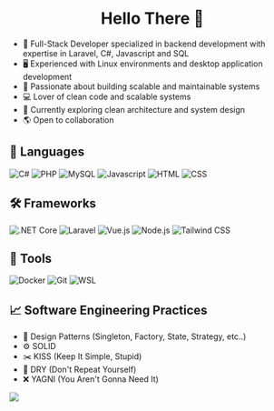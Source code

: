 <h1 align="center">Hello There 👋</h1>

- 🔧 Full-Stack Developer specialized in backend development with expertise in Laravel, C#, Javascript and SQL
- 🖥️ Experienced with Linux environments and desktop application development
- 🚀 Passionate about building scalable and maintainable systems
- 💻 Lover of clean code and scalable systems  
- 🌱 Currently exploring clean architecture and system design
- 🌎 Open to collaboration

## 📝 Languages
![C#](https://img.shields.io/badge/C%23-239120?style=for-the-badge&logo=c-sharp&logoColor=white)
![PHP](https://img.shields.io/badge/PHP-777BB4?style=for-the-badge&logo=php&logoColor=white)
![MySQL](https://img.shields.io/badge/MySQL-4479A1?style=for-the-badge&logo=mysql&logoColor=white)
![Javascript](https://img.shields.io/badge/Javascript-F7DF1E?style=for-the-badge&logo=javascript&logoColor=black)
![HTML](https://img.shields.io/badge/HTML5-E34F26?style=for-the-badge&logo=html5&logoColor=white)
![CSS](https://img.shields.io/badge/CSS-1572B6?style=for-the-badge&logo=css3&logoColor=white)

## 🛠️ Frameworks
![.NET Core](https://img.shields.io/badge/.NET--Core-512BD4?style=for-the-badge&logo=dotnet&logoColor=white)
![Laravel](https://img.shields.io/badge/Laravel-FF2D20?style=for-the-badge&logo=laravel&logoColor=white)
![Vue.js](https://img.shields.io/badge/Vue.js-4FC08D?style=for-the-badge&logo=vuedotjs&logoColor=black)
![Node.js](https://img.shields.io/badge/Node.js-5FA04E?style=for-the-badge&logo=nodedotjs&logoColor=black)
![Tailwind CSS](https://img.shields.io/badge/Tailwind%20CSS-06B6D4?style=for-the-badge&logo=tailwindcss&logoColor=white)

## 🔧 Tools
![Docker](https://img.shields.io/badge/Docker-2496ED?style=for-the-badge&logo=docker&logoColor=white)
![Git](https://img.shields.io/badge/Git-F05032?style=for-the-badge&logo=git&logoColor=white)
![WSL](https://img.shields.io/badge/WSL-E95420?style=for-the-badge&logo=ubuntu&logoColor=white)

## 📈 Software Engineering Practices
- 🧩 Design Patterns (Singleton, Factory, State, Strategy, etc..)
- ⚙️ SOLID
- ✂️ KISS (Keep It Simple, Stupid)
- 🔄 DRY (Don't Repeat Yourself)
- ❌ YAGNI (You Aren't Gonna Need It)

[![](https://visitcount.itsvg.in/api?id=jmbtolentino97&icon=0&color=0)](https://visitcount.itsvg.in)

